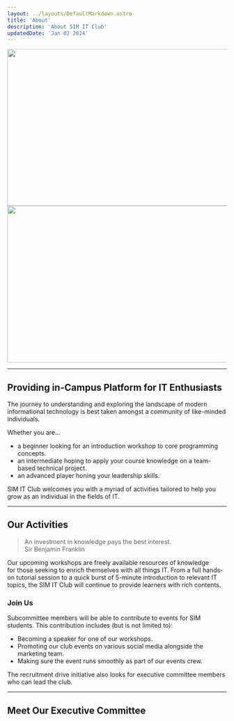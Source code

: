 ```yaml
---
layout: ../layouts/DefaultMarkdown.astro
title: 'About'
description: 'About SIM IT Club'
updatedDate: 'Jan 02 2024'
---
```


<img width="720" height="360" src="/placeholder-light.png" class='light-only' alt=""></img>
<img width="720" height="360" src="/placeholder-dark.png" class='dark-only' alt=""></img>

---

## Providing in-Campus Platform for IT Enthusiasts

The journey to understanding and exploring the landscape of modern informational technology 
is best taken amongst a community of like-minded individuals.

Whether you are...

- a beginner looking for an introduction workshop to core programming concepts.
- an intermediate hoping to apply your course knowledge on a team-based technical project.
- an advanced player honing your leadership skills.

SIM IT Club welcomes you with a myriad of activities tailored to help you grow as an individual in the fields of IT.

---

## Our Activities

> An investment in knowledge pays the best interest.  
> Sir Benjamin Franklin

Our upcoming workshops are freely available resources of knowledge  
for those seeking to enrich themselves with all things IT. 
From a full hands-on tutorial session to a quick burst of 5-minute introduction to relevant IT topics, 
the SIM IT Club will continue to provide learners with rich contents.

### Join Us

Subcommittee members 
will be able to contribute to events for SIM students. 
This contribution includes (but is not limited to):

- Becoming a speaker for one of our workshops.
- Promoting our club events on various social media alongside the marketing team.
- Making sure the event runs smoothly as part of our events crew.

The recruitment drive initiative also looks for executive committee members who can lead the club.

---

## Meet Our Executive Committee
